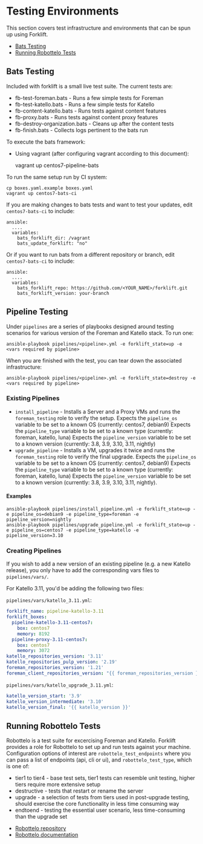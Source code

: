 # Testing Environments

This section covers test infrastructure and environments that can be spun up using Forklift.

 * [Bats Testing](#bats-testing)
 * [Running Robottelo Tests](#running-robottelo-tests)

## Bats Testing

Included with forklift is a small live test suite.  The current tests are:

  * fb-test-foreman.bats - Runs a few simple tests for Foreman
  * fb-test-katello.bats - Runs a few simple tests for Katello
  * fb-content-katello.bats - Runs tests against content features
  * fb-proxy.bats - Runs tests against content proxy features
  * fb-destroy-organization.bats - Cleans up after the content tests
  * fb-finish.bats - Collects logs pertinent to the bats run

To execute the bats framework:

 * Using vagrant (after configuring vagrant according to this document):

    vagrant up centos7-pipeline-bats

To run the same setup run by CI system:

    cp boxes.yaml.example boxes.yaml
    vagrant up centos7-bats-ci

If you are making changes to bats tests and want to test your updates, edit `centos7-bats-ci` to include:

    ansible:
      ....
      variables:
        bats_forklift_dir: /vagrant
        bats_update_forklift: "no"

Or if you want to run bats from a different repository or branch, edit `centos7-bats-ci` to include:

    ansible:
      ....
      variables:
        bats_forklift_repo: https://github.com/<YOUR_NAME>/forklift.git
        bats_forklift_version: your-branch

## Pipeline Testing

Under `pipelines` are a series of playbooks designed around testing scenarios for various version of the Foreman and Katello stack. To run one:

    ansible-playbook pipelines/<pipeline>.yml -e forklift_state=up -e <vars required by pipeline>

When you are finished with the test, you can tear down the associated infrastructure:

    ansible-playbook pipelines/<pipeline>.yml -e forklift_state=destroy -e <vars required by pipeline>

### Existing Pipelines

* `install_pipeline` - Installs a Server and a Proxy VMs and runs the `foreman_testing` role to verify the setup.
  Expects the `pipeline_os` variable to be set to a known OS (currently: centos7, debian9)
  Expects the `pipeline_type` variable to be set to a known type (currently: foreman, katello, luna)
  Expects the `pipeline_version` variable to be set to a known version (currently: 3.8, 3.9, 3.10, 3.11, nightly)
* `upgrade_pipeline` - Installs a VM, upgrades it twice and runs the `foreman_testing` role to verify the final upgrade.
  Expects the `pipeline_os` variable to be set to a known OS (currently: centos7, debian9)
  Expects the `pipeline_type` variable to be set to a known type (currently: foreman, katello, luna)
  Expects the `pipeline_version` variable to be set to a known version (currently: 3.8, 3.9, 3.10, 3.11, nightly).

#### Examples

    ansible-playbook pipelines/install_pipeline.yml -e forklift_state=up -e pipeline_os=debian9 -e pipeline_type=foreman -e pipeline_version=nightly
    ansible-playbook pipelines/upgrade_pipeline.yml -e forklift_state=up -e pipeline_os=centos7 -e pipeline_type=katello -e pipeline_version=3.10

### Creating Pipelines

If you wish to add a new version of an existing pipeline (e.g. a new Katello release), you only have to add the corresponding vars files to `pipelines/vars/`.

For Katello 3.11, you'd be adding the following two files:

`pipelines/vars/katello_3.11.yml`:
```yaml
forklift_name: pipeline-katello-3.11
forklift_boxes:
  pipeline-katello-3.11-centos7:
    box: centos7
    memory: 8192
  pipeline-proxy-3.11-centos7:
    box: centos7
    memory: 3072
katello_repositories_version: '3.11'
katello_repositories_pulp_version: '2.19'
foreman_repositories_version: '1.21'
foreman_client_repositories_version: "{{ foreman_repositories_version }}"
```

`pipelines/vars/katello_upgrade_3.11.yml`:
```yaml
katello_version_start: '3.9'
katello_version_intermediate: '3.10'
katello_version_final: '{{ katello_version }}'
```

## Running Robottelo Tests

Robottelo is a test suite for excercising Foreman and Katello. Forklift provides a role for Robottelo to set up and run tests against your machine. Configuration options of interest are `robottelo_test_endpoints` where you can pass a list of endpoints (api, cli or ui), and `robottelo_test_type`, which is one of:

- tier1 to tier4 - base test sets, tier1 tests can resemble unit testing, higher tiers require more extensive setup
- destructive - tests that restart or rename the server
- upgrade - a selection of tests from tiers used in post-upgrade testing, should exercise the core functionality in less time consuming way
- endtoend - testing the essential user scenario, less time-consuming than the upgrade set

 * [Robottelo repository](https://github.com/SatelliteQE/robottelo)
 * [Robottelo documentation](https://robottelo.readthedocs.io/en/latest/)
